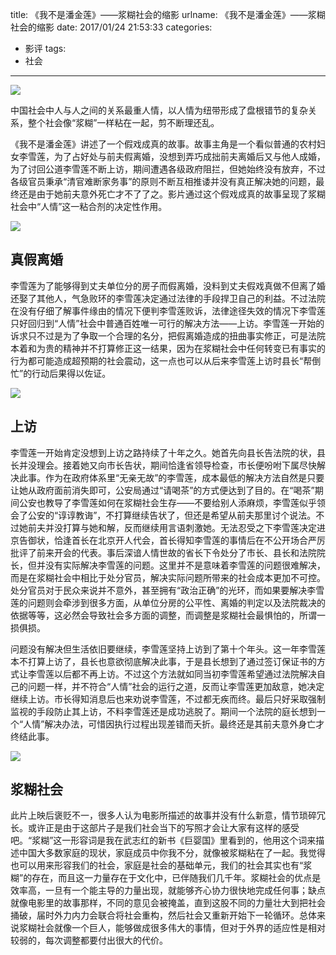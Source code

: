 title: 《我不是潘金莲》——浆糊社会的缩影
urlname: 《我不是潘金莲》——浆糊社会的缩影
date: 2017/01/24 21:53:33
categories:
- 影评
tags:
- 社会

---
![](https://image.covertness.me/wobushipanjinlian_p2389668649.jpg)

中国社会中人与人之间的关系最重人情，以人情为纽带形成了盘根错节的复杂关系，整个社会像“浆糊”一样粘在一起，剪不断理还乱。
<!-- more -->

《我不是潘金莲》讲述了一个假戏成真的故事。故事主角是一个看似普通的农村妇女李雪莲，为了占好处与前夫假离婚，没想到弄巧成拙前夫离婚后又与他人成婚，为了讨回公道李雪莲不断上访，期间遭遇各级政府阻拦，但她始终没有放弃，不过各级官员秉承“清官难断家务事”的原则不断互相推诿并没有真正解决她的问题，最终还是由于她前夫意外死亡才不了了之。影片通过这个假戏成真的故事呈现了浆糊社会中“人情”这一粘合剂的决定性作用。

![](https://image.covertness.me/wobushipanjinlian_p2398416689.jpg)

## 真假离婚
李雪莲为了能够得到丈夫单位分的房子而假离婚，没料到丈夫假戏真做不但离了婚还娶了其他人，气急败环的李雪莲决定通过法律的手段捍卫自己的利益。不过法院在没有仔细了解事件缘由的情况下便判李雪莲败诉，法律途径失效的情况下李雪莲只好回归到“人情”社会中普通百姓唯一可行的解决方法——上访。李雪莲一开始的诉求只不过是为了争取一个合理的名分，把假离婚造成的扭曲事实修正，可是法院本着和为贵的精神并不打算修正这一结果，因为在浆糊社会中任何转变已有事实的行为都可能造成超预期的社会震动，这一点也可以从后来李雪莲上访时县长“帮倒忙”的行动后果得以佐证。

![](https://image.covertness.me/wobushipanjinlian_p2389668644.jpg)

## 上访
李雪莲一开始肯定没想到上访之路持续了十年之久。她首先向县长告法院的状，县长并没理会。接着她又向市长告状，期间恰逢省领导检查，市长便吩咐下属尽快解决此事。作为在政府体系里“无亲无故”的李雪莲，成本最低的解决方法自然是只要让她从政府面前消失即可，公安局通过“请喝茶”的方式便达到了目的。在“喝茶”期间公安也教导了李雪莲如何在浆糊社会生存——不要给别人添麻烦，李雪莲似乎领会了公安的“谆谆教诲”，不打算继续告状了，但还是希望从前夫那里讨个说法。不过她前夫并没打算与她和解，反而继续用言语刺激她。无法忍受之下李雪莲决定进京告御状，恰逢首长在北京开人代会，首长得知李雪莲的事情后在不公开场合严厉批评了前来开会的代表。事后深谙人情世故的省长下令处分了市长、县长和法院院长，但并没有实际解决李雪莲的问题。这里并不是意味着李雪莲的问题很难解决，而是在浆糊社会中相比于处分官员，解决实际问题所带来的社会成本更加不可控。处分官员对于民众来说并不意外，甚至拥有“政治正确”的光环，而如果要解决李雪莲的问题则会牵涉到很多方面，从单位分房的公平性、离婚的判定以及法院裁决的依据等等，这必然会导致社会多方面的调整，而调整是浆糊社会最惧怕的，所谓一损俱损。

问题没有解决但生活依旧要继续，李雪莲坚持上访到了第十个年头。这一年李雪莲本不打算上访了，县长也意欲彻底解决此事，于是县长想到了通过签订保证书的方式让李雪莲以后都不再上访。不过这个方法就如同当初李雪莲希望通过法院解决自己的问题一样，并不符合“人情”社会的运行之道，反而让李雪莲更加敌意，她决定继续上访。市长得知消息后也来劝说李雪莲，不过都无疾而终。最后只好采取强制监视的手段防止其上访，不料李雪莲还是成功逃脱了。期间一个法院的庭长想到一个“人情”解决办法，可惜因执行过程出现差错而夭折。最终还是其前夫意外身亡才终结此事。

![](https://image.covertness.me/wobushipanjinlian_p2398416674.jpg)

## 浆糊社会
此片上映后褒贬不一，很多人认为电影所描述的故事并没有什么新意，情节琐碎冗长。或许正是由于这部片子是我们社会当下的写照才会让大家有这样的感受吧。“浆糊”这一形容词是我在武志红的新书《巨婴国》里看到的，他用这个词来描述中国大多数家庭的现状，家庭成员中你我不分，就像被浆糊粘在了一起。我觉得也可以用来形容我们的社会，家庭是社会的基础单元，我们的社会其实也有“浆糊”的存在，而且这一力量存在于文化中，已伴随我们几千年。浆糊社会的优点是效率高，一旦有一个能主导的力量出现，就能够齐心协力很快地完成任何事；缺点就像电影里的故事那样，不同的意见会被掩盖，直到这股不同的力量壮大到把社会捅破，届时外力内力会联合将社会重构，然后社会又重新开始下一轮循环。总体来说浆糊社会就像一个巨人，能够做成很多伟大的事情，但对于外界的适应性是相对较弱的，每次调整都要付出很大的代价。
